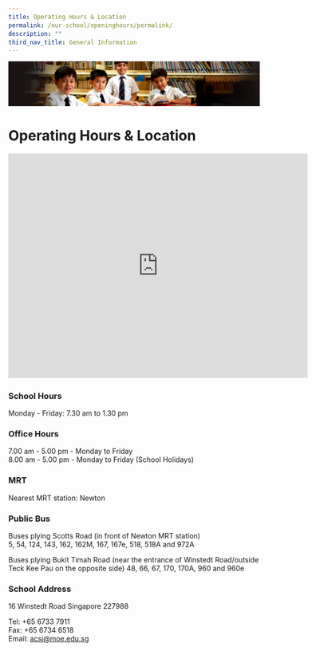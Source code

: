 ```yaml
---
title: Operating Hours & Location
permalink: /our-school/openinghours/permalink/
description: ""
third_nav_title: General Information
---
```

![](/images/Sub-banner1.jpg)

Operating Hours &amp; Location
==========================

<iframe loading="lazy" allowfullscreen="" style="border:0;" height="450" width="600" src="https://www.google.com/maps/embed?pb=!1m18!1m12!1m3!1d3988.777055625158!2d103.839449814754!3d1.3090344990452458!2m3!1f0!2f0!3f0!3m2!1i1024!2i768!4f13.1!3m3!1m2!1s0x31da19eb22ea220b%3A0xbf53ae2f0b5dbc28!2sAnglo-Chinese%20School%20(Junior)!5e0!3m2!1sen!2ssg!4v1679466902582!5m2!1sen!2ssg"></iframe>

### School Hours

Monday - Friday: 7.30 am to 1.30 pm

### Office Hours

7.00 am - 5.00 pm - Monday to Friday  
8.00 am - 5.00 pm - Monday to Friday (School Holidays)

### MRT

Nearest MRT station: Newton

### Public Bus

Buses plying Scotts Road (in front of Newton MRT station)  
5, 54, 124, 143, 162, 162M, 167, 167e, 518, 518A and 972A

Buses plying Bukit Timah Road (near the entrance of Winstedt Road/outside Teck Kee Pau on the opposite side) 48, 66, 67, 170, 170A, 960 and 960e

### School Address

16 Winstedt Road Singapore 227988

Tel: +65 6733 7911  
Fax: +65 6734 6518  
Email:&nbsp;[acsj@moe.edu.sg](mailto:acsj@moe.edu.sg)